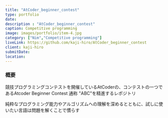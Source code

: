 ```yaml
---
title: "AtCoder_beginner_contest"
type: portfolio
date:
description : "AtCoder_beginner_contest"
caption: Competitive programming
image: images/portfolio/item-4.jpg
category: ["Nim","Competitive programming"]
liveLink: https://github.com/kaji-hiro/AtCoder_beginner_contest
client: kaji-hiro
submitDate:
location:
---
```

### 概要

競技プログラミングコンテストを開催しているAtCoderの、コンテストの一つであるAtcoder Beginner Contest 通称 "ABC"を精進するレポジトリ  

純粋なプログラミング能力やアルゴリズムへの理解を深めるとともに、試しに使いたい言語は問題を解くことで慣らす
